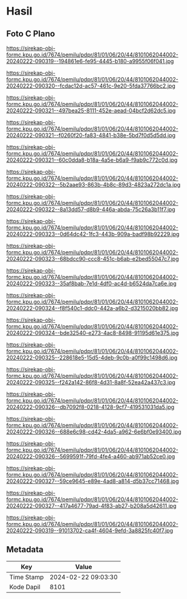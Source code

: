 # Hasil

## Foto C Plano

https://sirekap-obj-formc.kpu.go.id/7674/pemilu/pdpr/81/01/06/20/44/8101062044002-20240222-090319--194861e6-fe95-4445-b180-a9955f06f041.jpg

https://sirekap-obj-formc.kpu.go.id/7674/pemilu/pdpr/81/01/06/20/44/8101062044002-20240222-090320--fcdac12d-ac57-461c-9e20-5fda37766bc2.jpg

https://sirekap-obj-formc.kpu.go.id/7674/pemilu/pdpr/81/01/06/20/44/8101062044002-20240222-090321--497bea25-8111-452e-aead-04bcf2d62dc5.jpg

https://sirekap-obj-formc.kpu.go.id/7674/pemilu/pdpr/81/01/06/20/44/8101062044002-20240222-090321--f0260f20-fa83-4841-b38e-5bd7f0d5d5dd.jpg

https://sirekap-obj-formc.kpu.go.id/7674/pemilu/pdpr/81/01/06/20/44/8101062044002-20240222-090321--60c0dda8-b18a-4a5e-b6a9-f9ab9c772c0d.jpg

https://sirekap-obj-formc.kpu.go.id/7674/pemilu/pdpr/81/01/06/20/44/8101062044002-20240222-090322--5b2aae93-863b-4b8c-89d3-4823a272dc1a.jpg

https://sirekap-obj-formc.kpu.go.id/7674/pemilu/pdpr/81/01/06/20/44/8101062044002-20240222-090322--8a13dd57-d8b9-446a-abda-75c26a3b11f7.jpg

https://sirekap-obj-formc.kpu.go.id/7674/pemilu/pdpr/81/01/06/20/44/8101062044002-20240222-090323--0d64dc42-1fc3-443b-909a-badf98b92229.jpg

https://sirekap-obj-formc.kpu.go.id/7674/pemilu/pdpr/81/01/06/20/44/8101062044002-20240222-090323--68bdcc90-ccc8-451c-b6ab-e2bed55047c7.jpg

https://sirekap-obj-formc.kpu.go.id/7674/pemilu/pdpr/81/01/06/20/44/8101062044002-20240222-090323--35af8bab-7e1d-4df0-ac4d-b6524da7ca6e.jpg

https://sirekap-obj-formc.kpu.go.id/7674/pemilu/pdpr/81/01/06/20/44/8101062044002-20240222-090324--f8f540c1-ddc0-442a-a6b2-d3215020bb82.jpg

https://sirekap-obj-formc.kpu.go.id/7674/pemilu/pdpr/81/01/06/20/44/8101062044002-20240222-090324--bde32540-e273-4ac8-8498-91195d61e375.jpg

https://sirekap-obj-formc.kpu.go.id/7674/pemilu/pdpr/81/01/06/20/44/8101062044002-20240222-090325--228618e5-15d5-4deb-9c0b-a0f99c1498d6.jpg

https://sirekap-obj-formc.kpu.go.id/7674/pemilu/pdpr/81/01/06/20/44/8101062044002-20240222-090325--f242a142-86f8-4d31-8a8f-52ea42a437c3.jpg

https://sirekap-obj-formc.kpu.go.id/7674/pemilu/pdpr/81/01/06/20/44/8101062044002-20240222-090326--db7092f8-0218-4128-9cf7-419531031da5.jpg

https://sirekap-obj-formc.kpu.go.id/7674/pemilu/pdpr/81/01/06/20/44/8101062044002-20240222-090326--688e6c98-cd42-4da5-a962-6e6bf0e93400.jpg

https://sirekap-obj-formc.kpu.go.id/7674/pemilu/pdpr/81/01/06/20/44/8101062044002-20240222-090326--5699591f-79fd-4fe4-a460-ab971ab52ce0.jpg

https://sirekap-obj-formc.kpu.go.id/7674/pemilu/pdpr/81/01/06/20/44/8101062044002-20240222-090327--59ce9645-e89e-4ad8-a814-d5b37cc71468.jpg

https://sirekap-obj-formc.kpu.go.id/7674/pemilu/pdpr/81/01/06/20/44/8101062044002-20240222-090327--417a4677-79ad-4f83-ab27-b208a5d42611.jpg

https://sirekap-obj-formc.kpu.go.id/7674/pemilu/pdpr/81/01/06/20/44/8101062044002-20240222-090319--91013702-ca4f-4604-9efd-3a8825fc40f7.jpg


## Metadata

| Key        | Value               |
| ---------- | ------------------- |
| Time Stamp | 2024-02-22 09:03:30 |
| Kode Dapil | 8101                |



